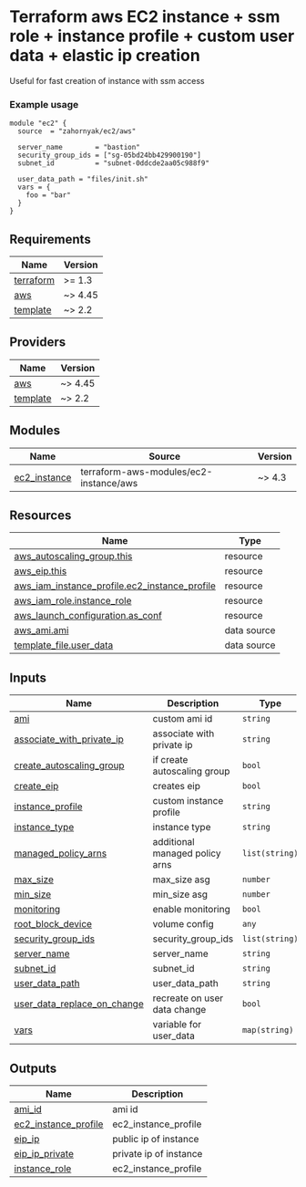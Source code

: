 # Terraform aws EC2 instance + ssm role + instance profile + custom user data + elastic ip creation

Useful for fast creation of instance with ssm access

### Example usage
```hcl
module "ec2" {
  source  = "zahornyak/ec2/aws"

  server_name        = "bastion"
  security_group_ids = ["sg-05bd24bb429900190"]
  subnet_id          = "subnet-0ddcde2aa05c988f9"

  user_data_path = "files/init.sh"
  vars = {
    foo = "bar"
  }
}
```

<!-- BEGINNING OF PRE-COMMIT-TERRAFORM DOCS HOOK -->
## Requirements

| Name | Version |
|------|---------|
| <a name="requirement_terraform"></a> [terraform](#requirement\_terraform) | >= 1.3 |
| <a name="requirement_aws"></a> [aws](#requirement\_aws) | ~> 4.45 |
| <a name="requirement_template"></a> [template](#requirement\_template) | ~> 2.2 |

## Providers

| Name | Version |
|------|---------|
| <a name="provider_aws"></a> [aws](#provider\_aws) | ~> 4.45 |
| <a name="provider_template"></a> [template](#provider\_template) | ~> 2.2 |

## Modules

| Name | Source | Version |
|------|--------|---------|
| <a name="module_ec2_instance"></a> [ec2\_instance](#module\_ec2\_instance) | terraform-aws-modules/ec2-instance/aws | ~> 4.3 |

## Resources

| Name | Type |
|------|------|
| [aws_autoscaling_group.this](https://registry.terraform.io/providers/hashicorp/aws/latest/docs/resources/autoscaling_group) | resource |
| [aws_eip.this](https://registry.terraform.io/providers/hashicorp/aws/latest/docs/resources/eip) | resource |
| [aws_iam_instance_profile.ec2_instance_profile](https://registry.terraform.io/providers/hashicorp/aws/latest/docs/resources/iam_instance_profile) | resource |
| [aws_iam_role.instance_role](https://registry.terraform.io/providers/hashicorp/aws/latest/docs/resources/iam_role) | resource |
| [aws_launch_configuration.as_conf](https://registry.terraform.io/providers/hashicorp/aws/latest/docs/resources/launch_configuration) | resource |
| [aws_ami.ami](https://registry.terraform.io/providers/hashicorp/aws/latest/docs/data-sources/ami) | data source |
| [template_file.user_data](https://registry.terraform.io/providers/hashicorp/template/latest/docs/data-sources/file) | data source |

## Inputs

| Name | Description | Type | Default | Required |
|------|-------------|------|---------|:--------:|
| <a name="input_ami"></a> [ami](#input\_ami) | custom ami id | `string` | `null` | no |
| <a name="input_associate_with_private_ip"></a> [associate\_with\_private\_ip](#input\_associate\_with\_private\_ip) | associate with private ip | `string` | `null` | no |
| <a name="input_create_autoscaling_group"></a> [create\_autoscaling\_group](#input\_create\_autoscaling\_group) | if create autoscaling group | `bool` | `false` | no |
| <a name="input_create_eip"></a> [create\_eip](#input\_create\_eip) | creates eip | `bool` | `true` | no |
| <a name="input_instance_profile"></a> [instance\_profile](#input\_instance\_profile) | custom instance profile | `string` | `null` | no |
| <a name="input_instance_type"></a> [instance\_type](#input\_instance\_type) | instance type | `string` | `"t2.micro"` | no |
| <a name="input_managed_policy_arns"></a> [managed\_policy\_arns](#input\_managed\_policy\_arns) | additional managed policy arns | `list(string)` | `[]` | no |
| <a name="input_max_size"></a> [max\_size](#input\_max\_size) | max\_size asg | `number` | `1` | no |
| <a name="input_min_size"></a> [min\_size](#input\_min\_size) | min\_size asg | `number` | `1` | no |
| <a name="input_monitoring"></a> [monitoring](#input\_monitoring) | enable monitoring | `bool` | `true` | no |
| <a name="input_root_block_device"></a> [root\_block\_device](#input\_root\_block\_device) | volume config | `any` | `[]` | no |
| <a name="input_security_group_ids"></a> [security\_group\_ids](#input\_security\_group\_ids) | security\_group\_ids | `list(string)` | `null` | no |
| <a name="input_server_name"></a> [server\_name](#input\_server\_name) | server\_name | `string` | `null` | no |
| <a name="input_subnet_id"></a> [subnet\_id](#input\_subnet\_id) | subnet\_id | `string` | `null` | no |
| <a name="input_user_data_path"></a> [user\_data\_path](#input\_user\_data\_path) | user\_data\_path | `string` | `null` | no |
| <a name="input_user_data_replace_on_change"></a> [user\_data\_replace\_on\_change](#input\_user\_data\_replace\_on\_change) | recreate on user data change | `bool` | `true` | no |
| <a name="input_vars"></a> [vars](#input\_vars) | variable for user\_data | `map(string)` | `{}` | no |

## Outputs

| Name | Description |
|------|-------------|
| <a name="output_ami_id"></a> [ami\_id](#output\_ami\_id) | ami id |
| <a name="output_ec2_instance_profile"></a> [ec2\_instance\_profile](#output\_ec2\_instance\_profile) | ec2\_instance\_profile |
| <a name="output_eip_ip"></a> [eip\_ip](#output\_eip\_ip) | public ip of instance |
| <a name="output_eip_ip_private"></a> [eip\_ip\_private](#output\_eip\_ip\_private) | private ip of instance |
| <a name="output_instance_role"></a> [instance\_role](#output\_instance\_role) | ec2\_instance\_profile |
<!-- END OF PRE-COMMIT-TERRAFORM DOCS HOOK -->

